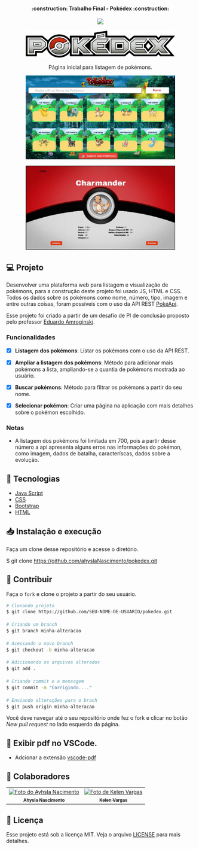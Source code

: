 <h4 align="center"> 
    :construction:  Trabalho Final - Pokédex :construction: 
</h4>
<p align="center">
<img loading="lazy" src="http://img.shields.io/static/v1?label=STATUS&message=%20CONCLUIDO&color=GREEN&style=for-the-badge"/>
</p>

<p align="center">
  <img alt="Pokedex logo" src="./src/img/logoreadme2.png" width="400px" />
</p>

<p align="center" fontSize="60px">
Página inicial para listagem de pokémons.
</p>

<p align="center">
  <img alt="Página inicial" src="./src/img/tela inicial.JPG" width="400px" />
</p>


<p align="center">
  <img alt="Página inicial" src="./src/img/Tela detalhes.JPG" width="400px" />
</p>

## 💻 Projeto

Desenvolver uma plataforma web para listagem e visualização de pokémons, para a construção deste projeto foi usado JS, HTML e CSS. Todos os dados sobre os pokémons como nome, número, tipo, imagem e entre outras coisas, foram possíveis com o uso da API REST [PokéApi](https://pokeapi.co/).

Esse projeto foi criado a partir de um desafio de PI de conclusão proposto pelo professor [Eduardo Amroginski](https://github.com/eduardoAmroginski).

### Funcionalidades

- [x] **Listagem dos pokémons**: Listar os pokémons com o uso da API REST.

- [x] **Ampliar a listagem dos pokémons**: Método para adicionar mais pokémons a lista, ampliando-se a quantia de pokémons mostrada ao usuário.

- [x] **Buscar pokémons**: Método para filtrar os pokémons a partir do seu nome.

- [x] **Selecionar pokémon**: Criar uma página na aplicação com mais detalhes sobre o pokémon escolhido.

### Notas

- A listagem dos pokémons foi limitada em 700, pois a partir desse número a api apresenta alguns erros nas informações do pokémon, como imagem, dados de batalha, caracteríscas, dados sobre a evolução.

## 🚀  Tecnologias

-  [Java Script](https://developer.mozilla.org/en-US/docs/Web/JavaScript)
-  [CSS](https://www.w3schools.com/cssref/index.php)
-  [Bootstrap](https://getbootstrap.com/docs/5.3/getting-started/introduction/)
-  [HTML](https://www.w3schools.com/tags/)

## 📥 Instalação e execução

Faça um clone desse repositório e acesse o diretório.

$ git clone https://github.com/ahyslaNascimento/pokedex.git

## 💪 Contribuir

Faça o `fork` e clone o projeto a partir do seu usuário.

```bash
# Clonando projeto
$ git clone https://github.com/SEU-NOME-DE-USUARIO/pokedex.git

# Criando um branch
$ git branch minha-alteracao

# Acessando o novo branch
$ git checkout -b minha-alteracao

# Adicionando os arquivos alterados
$ git add .

# Criando commit e a mensagem
$ git commit -m "Corrigindo...."

# Enviando alterações para o brach
$ git push origin minha-alteracao
```
Você deve navegar até o seu repositório onde fez o fork e clicar no botão *New pull request* no lado esquerdo da página.

<h2> 💬 Exibir pdf no VSCode. </h2>

* Adcionar a extensão 
[vscode-pdf](hhttps://marketplace.visualstudio.com/items?itemName=tomoki1207.pdf)



<h2> 🤝 Colaboradores</h2>
<table>
  <tr>
    <td align="center">
      <a href="https://github.com/ahyslaNascimento" title="defina o titulo do link">
        <img src="https://avatars.githubusercontent.com/u/148401707?v=4" width="100px;" alt="Foto do Ayhsla Nacimento"/><br>
        <sub>
          <b>Ahysla Nascimento</b>
        </sub>
      </a>
    </td>
    <td align="center">
      <a href="https://github.com/KelenVargas" title="defina o titulo do link">
        <img src="https://avatars.githubusercontent.com/u/102633488?s=400&u=bb2ccd1d002ac0cf824b55a25ff07ad6a3552d90&v=4" width="100px;" alt="Foto de Kelen Vargas"/><br>
        <sub>
          <b>Kelen Vargas</b>
        </sub>
      </a>
    </td>   
</table>

## 📝 Licença

Esse projeto está sob a licença MIT. Veja o arquivo [LICENSE](LICENSE.md) para mais detalhes.